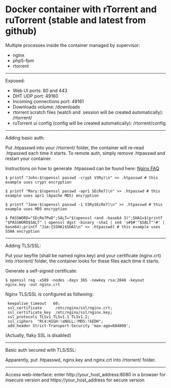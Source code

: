 Docker container with rTorrent and ruTorrent (stable and latest from github)
============================================================================

Multiple processes inside the container managed by supervisor:

- nginx
- php5-fpm
- rtorrent

----------
Exposed:

 - Web UI ports: 80 and 443
 - DHT UDP port: 49160
 - Incoming connections port: 49161
 - Downloads volume: /downloads
 - rtorrent scratch files (watch and .session will be created automatically): /rtorrent/
 - ruTorrent ui config (config will be created automatically): /rtorrent/config

----------
Adding basic auth:

Put .htpasswd into your /rtorrent/ folder, the container will re-read .htpasswd each time it starts. To remote auth, simply remove .htpasswd and restart your container.

Instructions on how to generate .htpasswd can be found here: [Nginx FAQ][1]

    $ printf "John:$(openssl passwd -crypt V3Ry)\n" >> .htpasswd # this example uses crypt encryption

    $ printf "Mary:$(openssl passwd -apr1 SEcRe7)\n" >> .htpasswd # this example uses apr1 (Apache MD5) encryption

    $ printf "Jane:$(openssl passwd -1 V3RySEcRe7)\n" >> .htpasswd # this example uses MD5 encryption

    $ PASSWORD="SEcRe7PwD";SALT="$(openssl rand -base64 3)";SHA1=$(printf "$PASSWORD$SALT" | openssl dgst -binary -sha1 | sed 's#$#'"$SALT"'#' | base64);printf "Jim:{SSHA}$SHA1\n" >> .htpasswd) # this example uses SSHA encryption

----------
Adding TLS/SSL:

Put your keyfile (shall be named nginx.key) and your certificate (nginx.crt) into /rtorrent/ folder, the container looks for these files each time it starts.

Generate a self-signed certificate:

    $ openssl req -x509 -nodes -days 365 -newkey rsa:2048 -keyout nginx.key -out nginx.crt

Nginx TLS/SSL is configured as follwoing:

     keepalive_timeout   60;
     ssl_certificate      /etc/nginx/ssl/nginx.crt;
     ssl_certificate_key  /etc/nginx/ssl/nginx.key;
     ssl_protocols TLSv1 TLSv1.1 TLSv1.2;
     ssl_ciphers  "RC4:HIGH:!aNULL:!MD5:!kEDH";
     add_header Strict-Transport-Security 'max-age=604800';

(Actually, flaky SSL is disabled)

----------
Basic auth secured with TLS/SSL:

Apparently, put .htpasswd, nginx.key and nginx.crt into /rtorrent/ folder.

----------
Access web-interface: enter http://your_host_address:8080 in a browser for insecure version and https://your_host_address for secure version


  [1]: http://wiki.nginx.org/Faq#How_do_I_generate_an_htpasswd_file_without_having_Apache_tools_installed.3F "Nginx FAQ"

